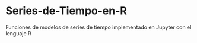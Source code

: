 # Series-de-Tiempo-en-R
Funciones de modelos de series de tiempo implementado en Jupyter con el lenguaje R
